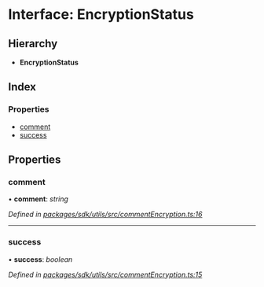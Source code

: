 # Interface: EncryptionStatus

## Hierarchy

* **EncryptionStatus**

## Index

### Properties

* [comment](_packages_sdk_utils_src_commentencryption_.encryptionstatus.md#comment)
* [success](_packages_sdk_utils_src_commentencryption_.encryptionstatus.md#success)

## Properties

###  comment

• **comment**: *string*

*Defined in [packages/sdk/utils/src/commentEncryption.ts:16](https://github.com/spruceid/celo-monorepo/blob/master/packages/sdk/utils/src/commentEncryption.ts#L16)*

___

###  success

• **success**: *boolean*

*Defined in [packages/sdk/utils/src/commentEncryption.ts:15](https://github.com/spruceid/celo-monorepo/blob/master/packages/sdk/utils/src/commentEncryption.ts#L15)*

